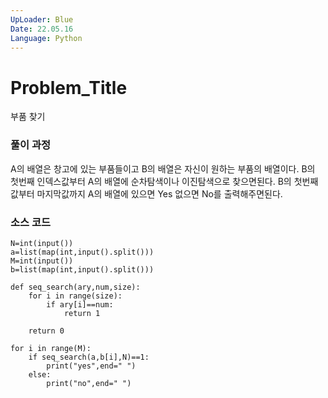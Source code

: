 ```yaml
---
UpLoader: Blue
Date: 22.05.16      
Language: Python
---
```


# Problem_Title

 부품 찾기
  

### 풀이 과정  

A의 배열은 창고에 있는 부품들이고 B의 배열은 자신이 원하는 부품의 배열이다.
B의 첫번째 인덱스값부터 A의 배열에 순차탐색이나 이진탐색으로 찾으면된다. B의 첫번째값부터 마지막값까지 A의 배열에 있으면 Yes 없으면 No를 출력해주면된다. 


### 소스 코드

```
N=int(input())
a=list(map(int,input().split()))
M=int(input())
b=list(map(int,input().split()))

def seq_search(ary,num,size):
    for i in range(size):
        if ary[i]==num:
            return 1
    
    return 0

for i in range(M):
    if seq_search(a,b[i],N)==1:
        print("yes",end=" ")
    else:
        print("no",end=" ")



```
